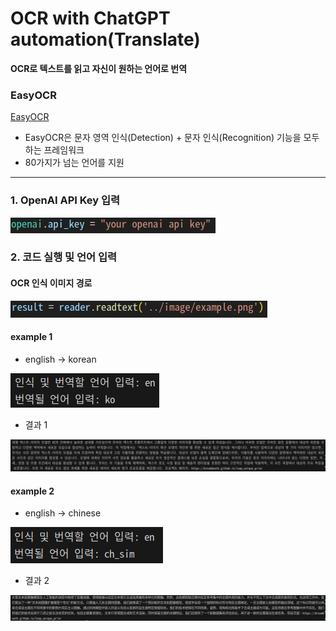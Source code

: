 # OCR with ChatGPT automation(Translate)

**OCR로 텍스트를 읽고 자신이 원하는 언어로 번역**

### EasyOCR
[EasyOCR](https://github.com/JaidedAI/EasyOCR)

- EasyOCR은 문자 영역 인식(Detection) + 문자 인식(Recognition) 기능을 모두 하는 프레임워크 
- 80가지가 넘는 언어를 지원
---

### 1. OpenAI API Key 입력

![default](image/api_key.png)

### 2. 코드 실행 및 언어 입력

#### OCR 인식 이미지 경로

![default](image/ocr_path.png)

#### example 1
- english -> korean

![default](image/result1.png)

- 결과 1

![default](image/result2.png)

#### example 2
- english -> chinese

![default](image/result3.png)

- 결과 2

![default](image/result4.png)

